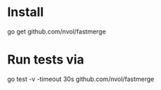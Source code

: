 # Install
go get github.com/nvol/fastmerge
# Run tests via
go test -v -timeout 30s github.com/nvol/fastmerge
